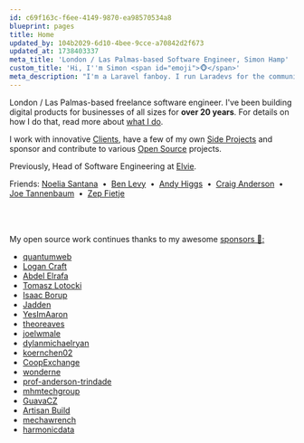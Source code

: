 ```yaml
---
id: c69f163c-f6ee-4149-9870-ea98570534a8
blueprint: pages
title: Home
updated_by: 104b2029-6d10-4bee-9cce-a70842d2f673
updated_at: 1738403337
meta_title: 'London / Las Palmas-based Software Engineer, Simon Hamp'
custom_title: 'Hi, I''m Simon <span id="emoji">🐵</span>'
meta_description: "I'm a Laravel fanboy. I run Laradevs for the community and I'm building NativePHP"
---
```

<script>
    setInterval(function() {
        let emojis = ['🐵', '🙈', '🙉', '🙊', '🐒', '😂'];
        document.getElementById('emoji').innerHTML = emojis[Math.floor(Math.random() * emojis.length)];
    }, 1000);
</script>

London / Las Palmas-based freelance software engineer. I've been building digital products for businesses of all sizes for **over 20 years**. For details on how I do that, read more about [what I do](/what-i-do).

I work with innovative [Clients](/clients), have a few of my own [Side Projects](/side-projects) and sponsor and contribute to various [Open Source](/open-source) projects.

Previously, Head of Software Engineering at <a href="https://www.elvie.com" target="_blank">Elvie</a>.


<div>
  Friends:
  <a href="https://noeliasantana.co.uk/" target="_blank">Noelia Santana</a>
  &nbsp;&bull;&nbsp;
  <a href="http://www.1by1.co.uk/" target="_blank">Ben Levy</a>
  &nbsp;&bull;&nbsp;
  <a href="https://andyhiggs.uk/" target="_blank">Andy Higgs</a>
  &nbsp;&bull;&nbsp;
  <a href="https://www.intrepidws.com/" target="_blank">Craig Anderson</a>
  &nbsp;&bull;&nbsp;
  <a href="https://joe.codes/" target="_blank">Joe Tannenbaum</a>
  &nbsp;&bull;&nbsp;
  <a href="https://zepfietje.com/" target="_blank">Zep Fietje</a>
</div>


<div style="margin-top: 4rem">
  My open source work continues thanks to my awesome <a href="https://github.com/sponsors/simonhamp" target="_blank">sponsors 🙏:</a><br>
  <ul class="flex gap-4 flex-wrap">
    <li><a href="https://quantumweb.co" target="_blank">quantumweb</a></li>
	<li><a href="https://github.com/craftlogan" target="_blank">Logan Craft</a></li>
	<li><a href="https://github.com.com/AbdelElrafa" target="_blank">Abdel Elrafa</a></li>
    <li><a href="https://github.com/aurawindsurfing" target="_blank">Tomasz Lotocki</a></li>
    <li><a href="https://github.com/MFFunmaker" target="_blank">Isaac Borup</a></li>
    <li><a href="https://github.com/jadden" target="_blank">Jadden</a></li>
    <li><a href="https://github.com/YesImAaron" target="_blank">YesImAaron</a></li>
    <li><a href="https://github.com/theoreaves" target="_blank">theoreaves</a></li>
    <li><a href="https://github.com/joelwmale" target="_blank">joelwmale</a></li>
    <li><a href="https://github.com/dylanmichaelryan" target="_blank">dylanmichaelryan</a></li>
    <li><a href="https://github.com/koernchen02" target="_blank">koernchen02</a></li>
    <li><a href="https://github.com/CoopExchange" target="_blank">CoopExchange</a></li>
    <li><a href="https://github.com/wonderne" target="_blank">wonderne</a></li>
    <li><a href="https://github.com/prof-anderson-trindade" target="_blank">prof-anderson-trindade</a></li>
    <li><a href="https://github.com/mhmtechgroup" target="_blank">mhmtechgroup</a></li>
    <li><a href="https://github.com/GuavaCZ" target="_blank">GuavaCZ</a></li>
    <li><a href="https://github.com/artisan-build">Artisan Build</a></li>
    <li><a href="https://github.com/mechawrench">mechawrench</a></li>
    <li><a href="https://github.com/harmonicdata">harmonicdata</a></li>
  </ul>
</div>